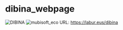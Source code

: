 # dibina_webpage

![DIBINA](https://1.bp.blogspot.com/-vAGkJqxgN_M/YIWPlxyZaoI/AAAAAAAABJM/WuVRqWGc_N0JtF6mG7MvN_X63AatpSU_gCLcBGAsYHQ/s16000/LOGO.jpg)
![mubisoft_eco](https://1.bp.blogspot.com/-4-FB9lEkhD4/YLj9OqoADgI/AAAAAAAABKk/__S_vxyFkSUw-boKmGh2aIqaMISk3EcugCLcBGAsYHQ/s16000/mubisoft_eco_logo1.png)
URL: https://labur.eus/dibina
